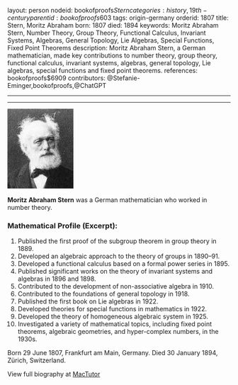 layout: person
nodeid: bookofproofs$Stern
categories: history,19th-century
parentid: bookofproofs$603
tags: origin-germany
orderid: 1807
title: Stern, Moritz Abraham
born: 1807
died: 1894
keywords: Moritz Abraham Stern, Number Theory, Group Theory, Functional Calculus, Invariant Systems, Algebras, General Topology, Lie Algebras, Special Functions, Fixed Point Theorems
description: Moritz Abraham Stern, a German mathematician, made key contributions to number theory, group theory, functional calculus, invariant systems, algebras, general topology, Lie algebras, special functions and fixed point theorems.
references: bookofproofs$6909
contributors: @Stefanie-Eminger,bookofproofs,@ChatGPT

---



---

![Stern.jpg](https://github.com/bookofproofs/bookofproofs.github.io/blob/main/_sources/_assets/images/portraits/Stern.jpg?raw=true)

**Moritz Abraham Stern** was a German mathematician who worked in number theory.

### Mathematical Profile (Excerpt):
1. Published the first proof of the subgroup theorem in group theory in 1889.
2. Developed an algebraic approach to the theory of groups in 1890–91.
3. Developed a functional calculus based on a formal power series in 1895.
4. Published significant works on the theory of invariant systems and algebras in 1896 and 1898.
5. Contributed to the development of non-associative algebra in 1910.
6. Contributed to the foundations of general topology in 1918.
7. Published the first book on Lie algebras in 1922.
8. Developed theories for special functions in mathematics in 1922.
9. Developed the theory of homogeneous algebraic system in 1925.
10. Investigated a variety of mathematical topics, including fixed point theorems, algebraic geometries, and hyper-complex numbers, in the 1930s.

Born 29 June 1807, Frankfurt am Main, Germany. Died 30 January 1894, Zürich, Switzerland.

View full biography at [MacTutor](https://mathshistory.st-andrews.ac.uk/Biographies/Stern/)
